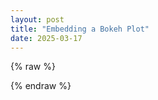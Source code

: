 ```yaml
---
layout: post
title: "Embedding a Bokeh Plot"
date: 2025-03-17
---
```


{% raw %}
<!-- Include the BokehJS library (match the version used in your embed data) -->
<script src="https://cdn.bokeh.org/bokeh/release/bokeh-3.6.3.min.js"></script>

<script type="text/javascript">
        (function() {
  const fn = function() {
    Bokeh.safely(function() {
      (function(root) {
        function embed_document(root) {
        const docs_json = '{"5e85fa5d-ed43-403c-a54e-e5d991111f05":{"version":"3.6.3","title":"Bokeh Application","roots":[{"type":"object","name":"Figure","id":"p1005","attributes":{"x_range":{"type":"object","name":"FactorRange","id":"p1004","attributes":{"factors":["0","1","2","3","4","5","6","7","8","9","10","11","12","13","14","15","16","17","18","19","20","21","22","23"]}},"y_range":{"type":"object","name":"DataRange1d","id":"p1007"},"x_scale":{"type":"object","name":"CategoricalScale","id":"p1014"},"y_scale":{"type":"object","name":"LinearScale","id":"p1015"},"title":{"type":"object","name":"Title","id":"p1012"},"renderers":[{"type":"object","name":"GlyphRenderer","id":"p1045","attributes":{"data_source":{"type":"object","name":"ColumnDataSource","id":"p1001","attributes":{"selected":{"type":"object","name":"Selection","id":"p1002","attributes":{"indices":[],"line_indices":[]}},"selection_policy":{"type":"object","name":"UnionRenderers","id":"p1003"},"data":{"type":"map","entries":[["hour",{"type":"ndarray","array":{"type":"bytes","data":"AAAAAAEAAAACAAAAAwAAAAQAAAAFAAAABgAAAAcAAAAIAAAACQAAAAoAAAALAAAADAAAAA0AAAAOAAAADwAAABAAAAARAAAAEgAAABMAAAAUAAAAFQAAABYAAAAXAAAA"},"shape":[24],"dtype":"int32","order":"little"}],["ASSAULT",{"type":"ndarray","array":{"type":"bytes","data":"5kYpJ/BZqD/KVYQ+J8qlPyB7uPP3ZaI/RPytugSKkz+cwZ8vzLKOP7pjlIUE6Y0/yhx+YF4nkT/RPDIfMOiZP72tLBFGpaA/D0gV7dexoz/p93iUXwClP7CSkFnDgag/kCH1cR++qz9CZg0HYp+qPx74GYrtBqs/x906r4DGrT/wFy1TMcGtP0knt1M6pqs/gND6RgMjrD92Jfuu8tKpP7sqjqc7Rqk/zHAz+POFqT/wyyQr0JKnPyo5utWgQaY/"},"shape":[24],"dtype":"float64","order":"little"}],["BURGLARY",{"type":"ndarray","array":{"type":"bytes","data":"OuXObddnrj+5k15Xv8ikPwSDqhynpKo/5pXeSjkzsD8q0M36LsewP9d80PIU/ag/7GIKVSBCnj8BQZBK+wyXPxGDX/gliZw/SXj8nCWWmj/jX9Ib1lKfPxvLNGHnGpw/udj7hjZrpT8A3z9oxtuaP8zK9jruv6A/ENS9eUk7oz/m3tWwyBKnP1thuVz85aw/5Tfonhw/qj99tbnOZ1CmP4/Pnv/YuKY/hrjxB7I/pT84BQV+YAGnP+uzaNZD9KQ/"},"shape":[24],"dtype":"float64","order":"little"}],["DRUG/NARCOTIC",{"type":"ndarray","array":{"type":"bytes","data":"+HjhHOxYmj8P18+U/veLPy7xUG0N3os/LccaF/AThT8qfuyRgFV5PwfxBt7k5nY/AV+q0wVqjz8BumI/imehP/Wfhq4P/aM/0MlydQTQpT97N4JM1GSkP+1eBYxx7qw/nAAoPaLcsz9RNqCs8v24P+xnSv/7Dbg/z/ztPqy5tz+E1bSONye0P21ES019nrA/hcxvG60HqT9NkMAHvoukP0Hc2gmT9Jo/Kn7skYBVmT8MeYZkgNScPy3cNcL+eJg/"},"shape":[24],"dtype":"float64","order":"little"}],["LARCENY/THEFT",{"type":"ndarray","array":{"type":"bytes","data":"HBfXifl2pz+63Efly2GXP90SpMHj7ZA/MDhvjT82jD8bebxbKh+GPxGw4zSgtoU/MNWiYto5jD/F7O18wJKSPxYBtx4WyZ0/jjBfwJSioT9GvyNLX+WnP/W9jwChcqw/gX/p7zMdsT+ukVNKbdWqPyfifWLsh6o/aXjnb6jyqz8++uaHps2sP9TSP9x2OLE/dL8/pzUusz8c1S+5RoyxP1fC9kEcCrA/TgQTTKyBqT+2VpANJu2lP8iqPk0zZqE/"},"shape":[24],"dtype":"float64","order":"little"}],["PROSTITUTION",{"type":"ndarray","array":{"type":"bytes","data":"X0Uv06jNwT8nIYq/yBm2P+Hxthb7B7M/rSYhir/IqT+tJiGKv8iZPyt6mUZtjng/Hm9rsX8wkT8replGbY6IPzQsuFS2d30/NCy4VLZ3bT8iyHo4JKWDPx5va7F/MIE/sX8wEWQ9rD80LLhUtneNP6nNEQMbVJc/pXQCfHbfpD/h8bYW+wejP6Ab8/TRaqI/rSYhir/ImT8replGbY6YP7F/MBFkPZw/qc0RAxtUpz8replGbY64Pz9aTUIUf8E/"},"shape":[24],"dtype":"float64","order":"little"}],["ROBBERY",{"type":"ndarray","array":{"type":"bytes","data":"BZZ6TRmvpT+lFDBdkfukP3GZywGgNKI/zgI6ckRUlj/wh7OAjhyRP3oD9kW7cpE/6Sl3/GQokD+1xVTjpEeRP+pX+4DH9Jc/CvMclJD1nT/RGhbyJ+iiP6QIQp2fsaY/4e3QPKy2qD/9QpJLL1eqPwz/ClSCP6w/3MkG/dbYrT83EEVrWMivP7ktS6xbKq8/H+qhHuqhrj9oUTeC9XisP3xIvAxPJa0/ieEEE3/drD89QP1qH/CoP4rWsJA/Qac/"},"shape":[24],"dtype":"float64","order":"little"}],["STOLEN PROPERTY",{"type":"ndarray","array":{"type":"bytes","data":"pCLZMUsJqz/seWQSF/+ZPwB3k0Fljps/4Ky0jLmTlT8WBxE+N/qSPx03kOcnHpA/Y/vM+m83mT/U3wQHXCihP+jcMzaqt6I/5ER04bElpD/C50Zfgk6oPws/0j9ORKc/nblIK+J4tD80zH5rbj+wP0U2X8048qs/JnHxnwGtrj8bazC9K9WwPxcMgsWrr6s/B6cS61WyqD8i1MDDlGWnP3mLSvdBo6A/Xl6cHgPwoT9184qiSRGiP3Fby01Rf6M/"},"shape":[24],"dtype":"float64","order":"little"}],["VANDALISM",{"type":"ndarray","array":{"type":"bytes","data":"mLZw4N+DqD8kpGukGdqkP75uHmil+qU/ffF+s/aRpD+7eaCV6legP/z2P0qZwKE/Wi5P/uu9nD9JXBks31CiP1ouT/7rvZw/8gOE77w7mD8mmel21HyaPwjfeXcw6KA/WDnRKzEbpz9VRFNZdnihP+MmzO9qcaM/GrGvST1Vqz+YtnDg34OoPxqxr0k9Vas/Wi5P/uu9rD9CXtujvW6uP5ur7rKaJq4/WDnRKzEbpz8zgSOka6SpP/7rvRxUY6c/"},"shape":[24],"dtype":"float64","order":"little"}],["VEHICLE THEFT",{"type":"ndarray","array":{"type":"bytes","data":"4NBzr1tLpT+xwoW+JTSZP2mErq3GnZU/CPA23ZGfkz/IXNgGF7SSP8zUc/Xfg4w/WpXUn7nIjj9fFSxFwFGbP2bmWx9R5aQ/42poYjKnrD+FC31LaDKwP5HFyp8KfrE/1tbRrTxEsj/BsV/MMgmwP5asOazMh6w/pnVcGi10rD8nnBnHIkuuP4kSlq7oGaw/OgftnpdMqD+PdPJqgHOkP8uLV3eTMqI/m8EbD3kzoT+cn8JKa6ejP5gBcLz17qI/"},"shape":[24],"dtype":"float64","order":"little"}],["WEAPON LAWS",{"type":"ndarray","array":{"type":"bytes","data":"hZw04GA6rD+gspo8hPSlP1hgZ4HkhqM/hZw04GA6nD8P9gCKMDmTP1hgZ4HkhpM/31lnOmMFkz+fmmcAcBSYP+fsmrsPgpo/EZpN5E4JoD8QDjTGRBmhP0xtZw/niaQ/q3U0NlkxqT+2xOdNOF6rP/+iNCfiu6w/zgab1xSIrD9g22fGfCOtPxbl57C+5a0/xFs0GlQrpz+SjzRSXjerP921GuBENaY/nw5O4mUkqT9g22fGfCOtPxmhZ0fxlag/"},"shape":[24],"dtype":"float64","order":"little"}]]}}},"view":{"type":"object","name":"CDSView","id":"p1046","attributes":{"filter":{"type":"object","name":"AllIndices","id":"p1047"}}},"glyph":{"type":"object","name":"VBar","id":"p1042","attributes":{"x":{"type":"field","field":"hour"},"width":{"type":"value","value":0.9},"top":{"type":"field","field":"WEAPON LAWS"},"line_color":{"type":"value","value":"#5e4fa2"},"fill_color":{"type":"value","value":"#5e4fa2"},"hatch_color":{"type":"value","value":"#5e4fa2"}}},"nonselection_glyph":{"type":"object","name":"VBar","id":"p1043","attributes":{"x":{"type":"field","field":"hour"},"width":{"type":"value","value":0.9},"top":{"type":"field","field":"WEAPON LAWS"},"line_color":{"type":"value","value":"#5e4fa2"},"line_alpha":{"type":"value","value":0.1},"fill_color":{"type":"value","value":"#5e4fa2"},"fill_alpha":{"type":"value","value":0.1},"hatch_color":{"type":"value","value":"#5e4fa2"},"hatch_alpha":{"type":"value","value":0.1}}},"muted_glyph":{"type":"object","name":"VBar","id":"p1044","attributes":{"x":{"type":"field","field":"hour"},"width":{"type":"value","value":0.9},"top":{"type":"field","field":"WEAPON LAWS"},"line_color":{"type":"value","value":"#5e4fa2"},"line_alpha":{"type":"value","value":0.2},"fill_color":{"type":"value","value":"#5e4fa2"},"fill_alpha":{"type":"value","value":0.2},"hatch_color":{"type":"value","value":"#5e4fa2"},"hatch_alpha":{"type":"value","value":0.2}}},"muted":true}},{"type":"object","name":"GlyphRenderer","id":"p1056","attributes":{"data_source":{"id":"p1001"},"view":{"type":"object","name":"CDSView","id":"p1057","attributes":{"filter":{"type":"object","name":"AllIndices","id":"p1058"}}},"glyph":{"type":"object","name":"VBar","id":"p1053","attributes":{"x":{"type":"field","field":"hour"},"width":{"type":"value","value":0.9},"top":{"type":"field","field":"PROSTITUTION"},"line_color":{"type":"value","value":"#3288bd"},"fill_color":{"type":"value","value":"#3288bd"},"hatch_color":{"type":"value","value":"#3288bd"}}},"nonselection_glyph":{"type":"object","name":"VBar","id":"p1054","attributes":{"x":{"type":"field","field":"hour"},"width":{"type":"value","value":0.9},"top":{"type":"field","field":"PROSTITUTION"},"line_color":{"type":"value","value":"#3288bd"},"line_alpha":{"type":"value","value":0.1},"fill_color":{"type":"value","value":"#3288bd"},"fill_alpha":{"type":"value","value":0.1},"hatch_color":{"type":"value","value":"#3288bd"},"hatch_alpha":{"type":"value","value":0.1}}},"muted_glyph":{"type":"object","name":"VBar","id":"p1055","attributes":{"x":{"type":"field","field":"hour"},"width":{"type":"value","value":0.9},"top":{"type":"field","field":"PROSTITUTION"},"line_color":{"type":"value","value":"#3288bd"},"line_alpha":{"type":"value","value":0.2},"fill_color":{"type":"value","value":"#3288bd"},"fill_alpha":{"type":"value","value":0.2},"hatch_color":{"type":"value","value":"#3288bd"},"hatch_alpha":{"type":"value","value":0.2}}},"muted":true}},{"type":"object","name":"GlyphRenderer","id":"p1066","attributes":{"data_source":{"id":"p1001"},"view":{"type":"object","name":"CDSView","id":"p1067","attributes":{"filter":{"type":"object","name":"AllIndices","id":"p1068"}}},"glyph":{"type":"object","name":"VBar","id":"p1063","attributes":{"x":{"type":"field","field":"hour"},"width":{"type":"value","value":0.9},"top":{"type":"field","field":"ROBBERY"},"line_color":{"type":"value","value":"#66c2a5"},"fill_color":{"type":"value","value":"#66c2a5"},"hatch_color":{"type":"value","value":"#66c2a5"}}},"nonselection_glyph":{"type":"object","name":"VBar","id":"p1064","attributes":{"x":{"type":"field","field":"hour"},"width":{"type":"value","value":0.9},"top":{"type":"field","field":"ROBBERY"},"line_color":{"type":"value","value":"#66c2a5"},"line_alpha":{"type":"value","value":0.1},"fill_color":{"type":"value","value":"#66c2a5"},"fill_alpha":{"type":"value","value":0.1},"hatch_color":{"type":"value","value":"#66c2a5"},"hatch_alpha":{"type":"value","value":0.1}}},"muted_glyph":{"type":"object","name":"VBar","id":"p1065","attributes":{"x":{"type":"field","field":"hour"},"width":{"type":"value","value":0.9},"top":{"type":"field","field":"ROBBERY"},"line_color":{"type":"value","value":"#66c2a5"},"line_alpha":{"type":"value","value":0.2},"fill_color":{"type":"value","value":"#66c2a5"},"fill_alpha":{"type":"value","value":0.2},"hatch_color":{"type":"value","value":"#66c2a5"},"hatch_alpha":{"type":"value","value":0.2}}},"muted":true}},{"type":"object","name":"GlyphRenderer","id":"p1076","attributes":{"data_source":{"id":"p1001"},"view":{"type":"object","name":"CDSView","id":"p1077","attributes":{"filter":{"type":"object","name":"AllIndices","id":"p1078"}}},"glyph":{"type":"object","name":"VBar","id":"p1073","attributes":{"x":{"type":"field","field":"hour"},"width":{"type":"value","value":0.9},"top":{"type":"field","field":"BURGLARY"},"line_color":{"type":"value","value":"#abdda4"},"fill_color":{"type":"value","value":"#abdda4"},"hatch_color":{"type":"value","value":"#abdda4"}}},"nonselection_glyph":{"type":"object","name":"VBar","id":"p1074","attributes":{"x":{"type":"field","field":"hour"},"width":{"type":"value","value":0.9},"top":{"type":"field","field":"BURGLARY"},"line_color":{"type":"value","value":"#abdda4"},"line_alpha":{"type":"value","value":0.1},"fill_color":{"type":"value","value":"#abdda4"},"fill_alpha":{"type":"value","value":0.1},"hatch_color":{"type":"value","value":"#abdda4"},"hatch_alpha":{"type":"value","value":0.1}}},"muted_glyph":{"type":"object","name":"VBar","id":"p1075","attributes":{"x":{"type":"field","field":"hour"},"width":{"type":"value","value":0.9},"top":{"type":"field","field":"BURGLARY"},"line_color":{"type":"value","value":"#abdda4"},"line_alpha":{"type":"value","value":0.2},"fill_color":{"type":"value","value":"#abdda4"},"fill_alpha":{"type":"value","value":0.2},"hatch_color":{"type":"value","value":"#abdda4"},"hatch_alpha":{"type":"value","value":0.2}}},"muted":true}},{"type":"object","name":"GlyphRenderer","id":"p1086","attributes":{"data_source":{"id":"p1001"},"view":{"type":"object","name":"CDSView","id":"p1087","attributes":{"filter":{"type":"object","name":"AllIndices","id":"p1088"}}},"glyph":{"type":"object","name":"VBar","id":"p1083","attributes":{"x":{"type":"field","field":"hour"},"width":{"type":"value","value":0.9},"top":{"type":"field","field":"ASSAULT"},"line_color":{"type":"value","value":"#e6f598"},"fill_color":{"type":"value","value":"#e6f598"},"hatch_color":{"type":"value","value":"#e6f598"}}},"nonselection_glyph":{"type":"object","name":"VBar","id":"p1084","attributes":{"x":{"type":"field","field":"hour"},"width":{"type":"value","value":0.9},"top":{"type":"field","field":"ASSAULT"},"line_color":{"type":"value","value":"#e6f598"},"line_alpha":{"type":"value","value":0.1},"fill_color":{"type":"value","value":"#e6f598"},"fill_alpha":{"type":"value","value":0.1},"hatch_color":{"type":"value","value":"#e6f598"},"hatch_alpha":{"type":"value","value":0.1}}},"muted_glyph":{"type":"object","name":"VBar","id":"p1085","attributes":{"x":{"type":"field","field":"hour"},"width":{"type":"value","value":0.9},"top":{"type":"field","field":"ASSAULT"},"line_color":{"type":"value","value":"#e6f598"},"line_alpha":{"type":"value","value":0.2},"fill_color":{"type":"value","value":"#e6f598"},"fill_alpha":{"type":"value","value":0.2},"hatch_color":{"type":"value","value":"#e6f598"},"hatch_alpha":{"type":"value","value":0.2}}},"muted":true}},{"type":"object","name":"GlyphRenderer","id":"p1096","attributes":{"data_source":{"id":"p1001"},"view":{"type":"object","name":"CDSView","id":"p1097","attributes":{"filter":{"type":"object","name":"AllIndices","id":"p1098"}}},"glyph":{"type":"object","name":"VBar","id":"p1093","attributes":{"x":{"type":"field","field":"hour"},"width":{"type":"value","value":0.9},"top":{"type":"field","field":"DRUG/NARCOTIC"},"line_color":{"type":"value","value":"#fee08b"},"fill_color":{"type":"value","value":"#fee08b"},"hatch_color":{"type":"value","value":"#fee08b"}}},"nonselection_glyph":{"type":"object","name":"VBar","id":"p1094","attributes":{"x":{"type":"field","field":"hour"},"width":{"type":"value","value":0.9},"top":{"type":"field","field":"DRUG/NARCOTIC"},"line_color":{"type":"value","value":"#fee08b"},"line_alpha":{"type":"value","value":0.1},"fill_color":{"type":"value","value":"#fee08b"},"fill_alpha":{"type":"value","value":0.1},"hatch_color":{"type":"value","value":"#fee08b"},"hatch_alpha":{"type":"value","value":0.1}}},"muted_glyph":{"type":"object","name":"VBar","id":"p1095","attributes":{"x":{"type":"field","field":"hour"},"width":{"type":"value","value":0.9},"top":{"type":"field","field":"DRUG/NARCOTIC"},"line_color":{"type":"value","value":"#fee08b"},"line_alpha":{"type":"value","value":0.2},"fill_color":{"type":"value","value":"#fee08b"},"fill_alpha":{"type":"value","value":0.2},"hatch_color":{"type":"value","value":"#fee08b"},"hatch_alpha":{"type":"value","value":0.2}}},"muted":true}},{"type":"object","name":"GlyphRenderer","id":"p1106","attributes":{"data_source":{"id":"p1001"},"view":{"type":"object","name":"CDSView","id":"p1107","attributes":{"filter":{"type":"object","name":"AllIndices","id":"p1108"}}},"glyph":{"type":"object","name":"VBar","id":"p1103","attributes":{"x":{"type":"field","field":"hour"},"width":{"type":"value","value":0.9},"top":{"type":"field","field":"LARCENY/THEFT"},"line_color":{"type":"value","value":"#fdae61"},"fill_color":{"type":"value","value":"#fdae61"},"hatch_color":{"type":"value","value":"#fdae61"}}},"nonselection_glyph":{"type":"object","name":"VBar","id":"p1104","attributes":{"x":{"type":"field","field":"hour"},"width":{"type":"value","value":0.9},"top":{"type":"field","field":"LARCENY/THEFT"},"line_color":{"type":"value","value":"#fdae61"},"line_alpha":{"type":"value","value":0.1},"fill_color":{"type":"value","value":"#fdae61"},"fill_alpha":{"type":"value","value":0.1},"hatch_color":{"type":"value","value":"#fdae61"},"hatch_alpha":{"type":"value","value":0.1}}},"muted_glyph":{"type":"object","name":"VBar","id":"p1105","attributes":{"x":{"type":"field","field":"hour"},"width":{"type":"value","value":0.9},"top":{"type":"field","field":"LARCENY/THEFT"},"line_color":{"type":"value","value":"#fdae61"},"line_alpha":{"type":"value","value":0.2},"fill_color":{"type":"value","value":"#fdae61"},"fill_alpha":{"type":"value","value":0.2},"hatch_color":{"type":"value","value":"#fdae61"},"hatch_alpha":{"type":"value","value":0.2}}},"muted":true}},{"type":"object","name":"GlyphRenderer","id":"p1116","attributes":{"data_source":{"id":"p1001"},"view":{"type":"object","name":"CDSView","id":"p1117","attributes":{"filter":{"type":"object","name":"AllIndices","id":"p1118"}}},"glyph":{"type":"object","name":"VBar","id":"p1113","attributes":{"x":{"type":"field","field":"hour"},"width":{"type":"value","value":0.9},"top":{"type":"field","field":"VANDALISM"},"line_color":{"type":"value","value":"#f46d43"},"fill_color":{"type":"value","value":"#f46d43"},"hatch_color":{"type":"value","value":"#f46d43"}}},"nonselection_glyph":{"type":"object","name":"VBar","id":"p1114","attributes":{"x":{"type":"field","field":"hour"},"width":{"type":"value","value":0.9},"top":{"type":"field","field":"VANDALISM"},"line_color":{"type":"value","value":"#f46d43"},"line_alpha":{"type":"value","value":0.1},"fill_color":{"type":"value","value":"#f46d43"},"fill_alpha":{"type":"value","value":0.1},"hatch_color":{"type":"value","value":"#f46d43"},"hatch_alpha":{"type":"value","value":0.1}}},"muted_glyph":{"type":"object","name":"VBar","id":"p1115","attributes":{"x":{"type":"field","field":"hour"},"width":{"type":"value","value":0.9},"top":{"type":"field","field":"VANDALISM"},"line_color":{"type":"value","value":"#f46d43"},"line_alpha":{"type":"value","value":0.2},"fill_color":{"type":"value","value":"#f46d43"},"fill_alpha":{"type":"value","value":0.2},"hatch_color":{"type":"value","value":"#f46d43"},"hatch_alpha":{"type":"value","value":0.2}}},"muted":true}},{"type":"object","name":"GlyphRenderer","id":"p1126","attributes":{"data_source":{"id":"p1001"},"view":{"type":"object","name":"CDSView","id":"p1127","attributes":{"filter":{"type":"object","name":"AllIndices","id":"p1128"}}},"glyph":{"type":"object","name":"VBar","id":"p1123","attributes":{"x":{"type":"field","field":"hour"},"width":{"type":"value","value":0.9},"top":{"type":"field","field":"VEHICLE THEFT"},"line_color":{"type":"value","value":"#d53e4f"},"fill_color":{"type":"value","value":"#d53e4f"},"hatch_color":{"type":"value","value":"#d53e4f"}}},"nonselection_glyph":{"type":"object","name":"VBar","id":"p1124","attributes":{"x":{"type":"field","field":"hour"},"width":{"type":"value","value":0.9},"top":{"type":"field","field":"VEHICLE THEFT"},"line_color":{"type":"value","value":"#d53e4f"},"line_alpha":{"type":"value","value":0.1},"fill_color":{"type":"value","value":"#d53e4f"},"fill_alpha":{"type":"value","value":0.1},"hatch_color":{"type":"value","value":"#d53e4f"},"hatch_alpha":{"type":"value","value":0.1}}},"muted_glyph":{"type":"object","name":"VBar","id":"p1125","attributes":{"x":{"type":"field","field":"hour"},"width":{"type":"value","value":0.9},"top":{"type":"field","field":"VEHICLE THEFT"},"line_color":{"type":"value","value":"#d53e4f"},"line_alpha":{"type":"value","value":0.2},"fill_color":{"type":"value","value":"#d53e4f"},"fill_alpha":{"type":"value","value":0.2},"hatch_color":{"type":"value","value":"#d53e4f"},"hatch_alpha":{"type":"value","value":0.2}}},"muted":true}},{"type":"object","name":"GlyphRenderer","id":"p1136","attributes":{"data_source":{"id":"p1001"},"view":{"type":"object","name":"CDSView","id":"p1137","attributes":{"filter":{"type":"object","name":"AllIndices","id":"p1138"}}},"glyph":{"type":"object","name":"VBar","id":"p1133","attributes":{"x":{"type":"field","field":"hour"},"width":{"type":"value","value":0.9},"top":{"type":"field","field":"STOLEN PROPERTY"},"line_color":{"type":"value","value":"#9e0142"},"fill_color":{"type":"value","value":"#9e0142"},"hatch_color":{"type":"value","value":"#9e0142"}}},"nonselection_glyph":{"type":"object","name":"VBar","id":"p1134","attributes":{"x":{"type":"field","field":"hour"},"width":{"type":"value","value":0.9},"top":{"type":"field","field":"STOLEN PROPERTY"},"line_color":{"type":"value","value":"#9e0142"},"line_alpha":{"type":"value","value":0.1},"fill_color":{"type":"value","value":"#9e0142"},"fill_alpha":{"type":"value","value":0.1},"hatch_color":{"type":"value","value":"#9e0142"},"hatch_alpha":{"type":"value","value":0.1}}},"muted_glyph":{"type":"object","name":"VBar","id":"p1135","attributes":{"x":{"type":"field","field":"hour"},"width":{"type":"value","value":0.9},"top":{"type":"field","field":"STOLEN PROPERTY"},"line_color":{"type":"value","value":"#9e0142"},"line_alpha":{"type":"value","value":0.2},"fill_color":{"type":"value","value":"#9e0142"},"fill_alpha":{"type":"value","value":0.2},"hatch_color":{"type":"value","value":"#9e0142"},"hatch_alpha":{"type":"value","value":0.2}}},"muted":true}}],"toolbar":{"type":"object","name":"Toolbar","id":"p1013","attributes":{"tools":[{"type":"object","name":"PanTool","id":"p1026"},{"type":"object","name":"WheelZoomTool","id":"p1027","attributes":{"renderers":"auto"}},{"type":"object","name":"BoxZoomTool","id":"p1028","attributes":{"overlay":{"type":"object","name":"BoxAnnotation","id":"p1029","attributes":{"syncable":false,"line_color":"black","line_alpha":1.0,"line_width":2,"line_dash":[4,4],"fill_color":"lightgrey","fill_alpha":0.5,"level":"overlay","visible":false,"left":{"type":"number","value":"nan"},"right":{"type":"number","value":"nan"},"top":{"type":"number","value":"nan"},"bottom":{"type":"number","value":"nan"},"left_units":"canvas","right_units":"canvas","top_units":"canvas","bottom_units":"canvas","handles":{"type":"object","name":"BoxInteractionHandles","id":"p1035","attributes":{"all":{"type":"object","name":"AreaVisuals","id":"p1034","attributes":{"fill_color":"white","hover_fill_color":"lightgray"}}}}}}}},{"type":"object","name":"SaveTool","id":"p1036"},{"type":"object","name":"ResetTool","id":"p1037"},{"type":"object","name":"HelpTool","id":"p1038"}]}},"left":[{"type":"object","name":"LinearAxis","id":"p1021","attributes":{"ticker":{"type":"object","name":"BasicTicker","id":"p1022","attributes":{"mantissas":[1,2,5]}},"formatter":{"type":"object","name":"BasicTickFormatter","id":"p1023"},"major_label_policy":{"type":"object","name":"AllLabels","id":"p1024"}}}],"below":[{"type":"object","name":"CategoricalAxis","id":"p1016","attributes":{"ticker":{"type":"object","name":"CategoricalTicker","id":"p1017"},"formatter":{"type":"object","name":"CategoricalTickFormatter","id":"p1018"},"major_label_policy":{"type":"object","name":"AllLabels","id":"p1019"}}}],"center":[{"type":"object","name":"Grid","id":"p1020","attributes":{"axis":{"id":"p1016"}}},{"type":"object","name":"Grid","id":"p1025","attributes":{"dimension":1,"axis":{"id":"p1021"}}},{"type":"object","name":"Legend","id":"p1048","attributes":{"click_policy":"mute","items":[{"type":"object","name":"LegendItem","id":"p1049","attributes":{"label":{"type":"value","value":"WEAPON LAWS"},"renderers":[{"id":"p1045"}]}},{"type":"object","name":"LegendItem","id":"p1059","attributes":{"label":{"type":"value","value":"PROSTITUTION"},"renderers":[{"id":"p1056"}]}},{"type":"object","name":"LegendItem","id":"p1069","attributes":{"label":{"type":"value","value":"ROBBERY"},"renderers":[{"id":"p1066"}]}},{"type":"object","name":"LegendItem","id":"p1079","attributes":{"label":{"type":"value","value":"BURGLARY"},"renderers":[{"id":"p1076"}]}},{"type":"object","name":"LegendItem","id":"p1089","attributes":{"label":{"type":"value","value":"ASSAULT"},"renderers":[{"id":"p1086"}]}},{"type":"object","name":"LegendItem","id":"p1099","attributes":{"label":{"type":"value","value":"DRUG/NARCOTIC"},"renderers":[{"id":"p1096"}]}},{"type":"object","name":"LegendItem","id":"p1109","attributes":{"label":{"type":"value","value":"LARCENY/THEFT"},"renderers":[{"id":"p1106"}]}},{"type":"object","name":"LegendItem","id":"p1119","attributes":{"label":{"type":"value","value":"VANDALISM"},"renderers":[{"id":"p1116"}]}},{"type":"object","name":"LegendItem","id":"p1129","attributes":{"label":{"type":"value","value":"VEHICLE THEFT"},"renderers":[{"id":"p1126"}]}},{"type":"object","name":"LegendItem","id":"p1139","attributes":{"label":{"type":"value","value":"STOLEN PROPERTY"},"renderers":[{"id":"p1136"}]}}]}}]}}]}}';
        const render_items = [{"docid":"5e85fa5d-ed43-403c-a54e-e5d991111f05","roots":{"p1005":"a6481f6d-9a37-4868-a403-d0cedd83f6d9"},"root_ids":["p1005"]}];
        root.Bokeh.embed.embed_items(docs_json, render_items);
        }
        if (root.Bokeh !== undefined) {
          embed_document(root);
        } else {
          let attempts = 0;
          const timer = setInterval(function(root) {
            if (root.Bokeh !== undefined) {
              clearInterval(timer);
              embed_document(root);
            } else {
              attempts++;
              if (attempts > 100) {
                clearInterval(timer);
                console.log("Bokeh: ERROR: Unable to run BokehJS code because BokehJS library is missing");
              }
            }
          }, 10, root)
        }
      })(window);
    });
  };
  if (document.readyState != "loading") fn();
  else document.addEventListener("DOMContentLoaded", fn);
})();
    </script>


<!-- The div where the Bokeh plot will be rendered -->
<div id="a6481f6d-9a37-4868-a403-d0cedd83f6d9" data-root-id="p1005" style="display: contents;"></div>
{% endraw %}
